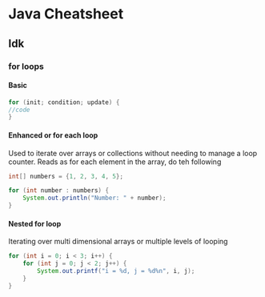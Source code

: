 # Java Cheatsheet

## Idk
### for loops
#### Basic
```java
for (init; condition; update) {
//code
}
```
#### Enhanced or for each loop
Used to iterate over arrays or collections without needing to manage a loop counter. Reads as for each element in the array, do teh following
```java
int[] numbers = {1, 2, 3, 4, 5};

for (int number : numbers) {
    System.out.println("Number: " + number);
}

```
#### Nested for loop
Iterating over multi dimensional arrays or multiple levels of looping
```java
for (int i = 0; i < 3; i++) {
    for (int j = 0; j < 2; j++) {
        System.out.printf("i = %d, j = %d%n", i, j);
    }
}

```

